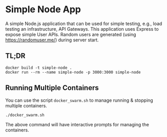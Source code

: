 # Simple Node App

A simple Node.js application that can be used for simple testing, e.g., load testing an infrastructure, API Gateways.
This application uses Express to expose simple User APIs. Random users are generated (using https://randomuser.me/) during server start.

## TL;DR
```
docker build -t simple-node .
docker run --rm --name simple-node -p 3000:3000 simple-node
```

## Running Multiple Containers

You can use the script `docker_swarm.sh` to manage running & stopping multiple containers.
```
./docker_swarm.sh
```
The above command will have interactive prompts for managing the containers.
